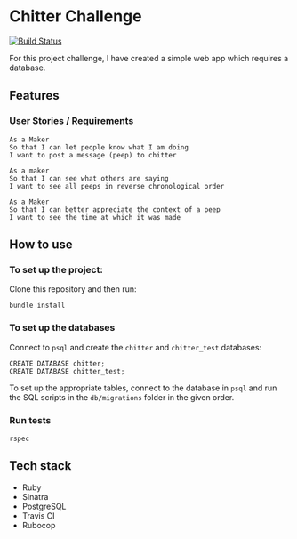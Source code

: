 Chitter Challenge
=================

[![Build Status](https://travis-ci.org/makersacademy/chitter-challenge.svg?branch=master)](https://travis-ci.org/makersacademy/chitter-challenge)

For this project challenge, I have created a simple web app which requires a database.

Features
-------
### User Stories / Requirements
```
As a Maker
So that I can let people know what I am doing  
I want to post a message (peep) to chitter

As a maker
So that I can see what others are saying  
I want to see all peeps in reverse chronological order

As a Maker
So that I can better appreciate the context of a peep
I want to see the time at which it was made

```
## How to use
### To set up the project:
Clone this repository and then run:
```
bundle install
```

### To set up the databases

Connect to `psql` and create the `chitter` and `chitter_test` databases:

```
CREATE DATABASE chitter;
CREATE DATABASE chitter_test;
```
To set up the appropriate tables, connect to the database in `psql` and run the SQL scripts in the `db/migrations` folder in the given order.

### Run tests

```
rspec
```
## Tech stack

* Ruby
* Sinatra
* PostgreSQL
* Travis CI
* Rubocop